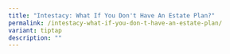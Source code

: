 ```yaml
---
title: "Intestacy: What If You Don't Have An Estate Plan?"
permalink: /intestacy-what-if-you-don-t-have-an-estate-plan/
variant: tiptap
description: ""
---
```

